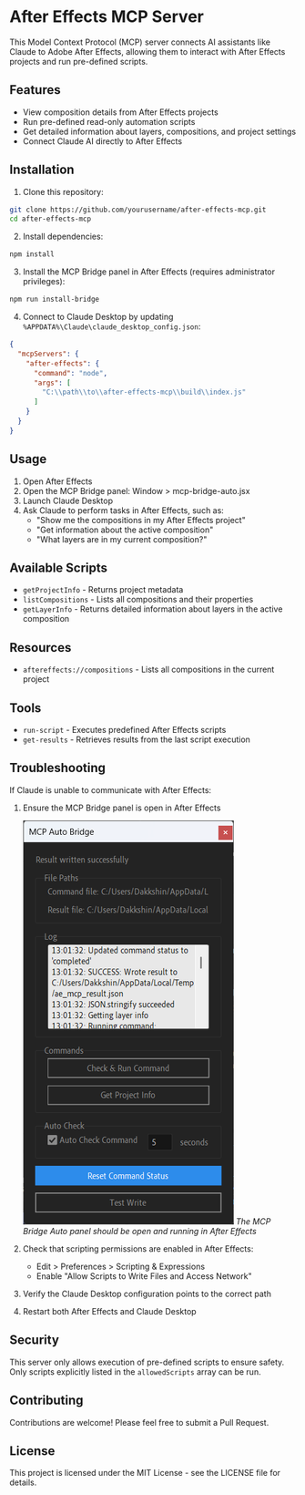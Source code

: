 # After Effects MCP Server

This Model Context Protocol (MCP) server connects AI assistants like Claude to Adobe After Effects, allowing them to interact with After Effects projects and run pre-defined scripts.

## Features

- View composition details from After Effects projects
- Run pre-defined read-only automation scripts
- Get detailed information about layers, compositions, and project settings
- Connect Claude AI directly to After Effects

## Installation

1. Clone this repository:
```bash
git clone https://github.com/yourusername/after-effects-mcp.git
cd after-effects-mcp
```

2. Install dependencies:
```bash
npm install
```

3. Install the MCP Bridge panel in After Effects (requires administrator privileges):
```bash
npm run install-bridge
```

4. Connect to Claude Desktop by updating `%APPDATA%\Claude\claude_desktop_config.json`:
```json
{
  "mcpServers": {
    "after-effects": {
      "command": "node",
      "args": [
        "C:\\path\\to\\after-effects-mcp\\build\\index.js"
      ]
    }
  }
}
```

## Usage

1. Open After Effects
2. Open the MCP Bridge panel: Window > mcp-bridge-auto.jsx
3. Launch Claude Desktop
4. Ask Claude to perform tasks in After Effects, such as:
   - "Show me the compositions in my After Effects project"
   - "Get information about the active composition"
   - "What layers are in my current composition?"

## Available Scripts

- `getProjectInfo` - Returns project metadata
- `listCompositions` - Lists all compositions and their properties
- `getLayerInfo` - Returns detailed information about layers in the active composition

## Resources
- `aftereffects://compositions` - Lists all compositions in the current project

## Tools
- `run-script` - Executes predefined After Effects scripts
- `get-results` - Retrieves results from the last script execution

## Troubleshooting

If Claude is unable to communicate with After Effects:
1. Ensure the MCP Bridge panel is open in After Effects
   
   ![MCP Bridge Auto panel in After Effects](./assets/MCP%20Auto%20Bridge.png)
   *The MCP Bridge Auto panel should be open and running in After Effects*
   
2. Check that scripting permissions are enabled in After Effects:
   - Edit > Preferences > Scripting & Expressions
   - Enable "Allow Scripts to Write Files and Access Network"
3. Verify the Claude Desktop configuration points to the correct path
4. Restart both After Effects and Claude Desktop

## Security

This server only allows execution of pre-defined scripts to ensure safety. Only scripts explicitly listed in the `allowedScripts` array can be run.

## Contributing

Contributions are welcome! Please feel free to submit a Pull Request.

## License

This project is licensed under the MIT License - see the LICENSE file for details.
